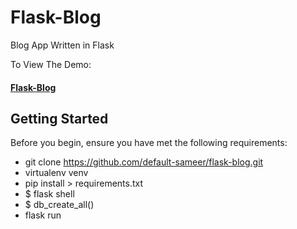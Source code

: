 # Flask-Blog

Blog App Written in Flask

To View The Demo:
<h4>
 <a href="https://sameer-joshi-flask-blog.herokuapp.com/">Flask-Blog</a>
</h4>

## Getting Started

Before you begin, ensure you have met the following requirements:

* git clone https://github.com/default-sameer/flask-blog.git
* virtualenv venv
* pip install > requirements.txt
* $ flask shell
* $ db_create_all()
* flask run

